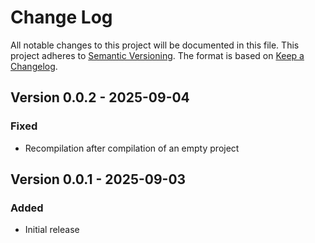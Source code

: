 # Change Log

All notable changes to this project will be documented in this file.
This project adheres to [Semantic Versioning](http://semver.org/).
The format is based on [Keep a Changelog](http://keepachangelog.com/).

## Version 0.0.2 - 2025-09-04

### Fixed

- Recompilation after compilation of an empty project

## Version 0.0.1 - 2025-09-03

### Added

- Initial release
